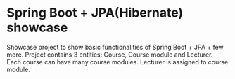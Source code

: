 # Spring Boot + JPA(Hibernate) showcase
Showcase project to show basic functionalities of Spring Boot + JPA + few more.
Project contains 3 entities: Course, Course module and Lecturer.
Each course can have many course modules. Lecturer is assigned to course module.
